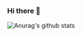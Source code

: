 ### Hi there 👋
![Anurag's github stats](https://github-readme-stats.vercel.app/api?username=rameshvishnoi90904&count_private=true)
<!--
**rameshvishnoi90904/rameshvishnoi90904** is a ✨ _special_ ✨ repository because its `README.md` (this file) appears on your GitHub profile.

Here are some ideas to get you started:

- 🔭 I’m currently working on ...
- 🌱 I’m currently learning ...
- 👯 I’m looking to collaborate on ...
- 🤔 I’m looking for help with ...
- 💬 Ask me about ...
- 📫 How to reach me: ...
- 😄 Pronouns: ...
- ⚡ Fun fact: ...
-->
